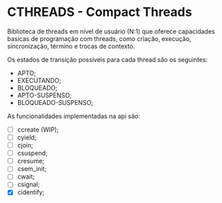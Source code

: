 # CTHREADS - Compact Threads

Biblioteca de threads em nível de usuário (N:1) que oferece
capacidades basicas de programação com threads, como criação,
execução, sincronização, término e trocas de contexto.

Os estados de transição possíveis para cada thread são os seguintes:

- APTO;
- EXECUTANDO;
- BLOQUEADO;
- APTO-SUSPENSO;
- BLOQUEADO-SUSPENSO;

As funcionalidades implementadas na api são:

- [ ] ccreate (WIP);
- [ ] cyield;
- [ ] cjoin;
- [ ] csuspend;
- [ ] cresume;
- [ ] csem_init;
- [ ] cwait;
- [ ] csignal;
- [x] cidentify;